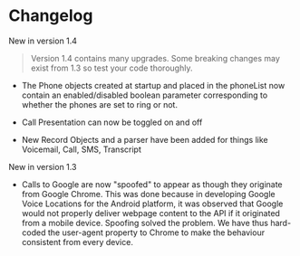 # Changelog #

New in version 1.4

> Version 1.4 contains many upgrades. Some breaking changes may exist from 1.3 so test your code thoroughly.

  * The Phone objects created at startup and placed in the phoneList now contain an enabled/disabled boolean parameter corresponding to whether the phones are set to ring or not.

  * Call Presentation can now be toggled on and off

  * New Record Objects and a parser have been added for things like Voicemail, Call, SMS, Transcript


New in version 1.3

  * Calls to Google are now "spoofed" to appear as though they originate from Google Chrome.  This was done because in developing Google Voice Locations for the Android platform, it was observed that Google would not properly deliver webpage content to the API if it originated from a mobile device.  Spoofing solved the problem.  We have thus hard-coded the user-agent property to Chrome to make the behaviour consistent from every device.
